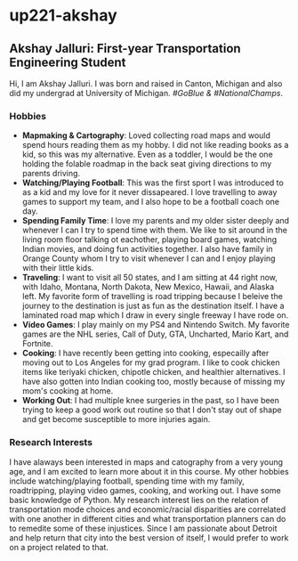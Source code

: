 # up221-akshay

## Akshay Jalluri: First-year Transportation Engineering Student

Hi, I am Akshay Jalluri. I was born and raised in Canton, Michigan and also did my undergrad at University of Michigan. _#GoBlue & #NationalChamps_. 


### Hobbies
  - **Mapmaking & Cartography**: Loved collecting road maps and would spend hours reading them as my hobby. I did not like reading books as a kid, so this was my alternative. Even as a toddler, I would be the one holding the folable roadmap in the back seat giving directions to my parents driving.
  - **Watching/Playing Football**: This was the first sport I was introduced to as a kid and my love for it never dissapeared. I love travelling to away games to support my team, and I also hope to be a football coach one day.
  - **Spending Family Time**: I love my parents and my older sister deeply and whenever I can I try to spend time with them. We like to sit around in the living room floor talking ot eachother, playing board games, watching Indian movies, and doing fun activities together. I also have family in Orange County whom I try to visit whenever I can and I enjoy playing with their little kids.
  - **Traveling**: I want to visit all 50 states, and I am sitting at 44 right now, with Idaho, Montana, North Dakota, New Mexico, Hawaii, and Alaska left. My favorite form of travelling is road tripping because I beleive the journey to the destination is just as fun as the destination itself. I have a laminated road map which I draw in every single freeway I have rode on.
  - **Video Games**: I play mainly on my PS4 and Nintendo Switch. My favorite games are the NHL series, Call of Duty, GTA, Uncharted, Mario Kart, and Fortnite.
  - **Cooking**: I have recently been getting into cooking, especailly after moving out to Los Angeles for my grad program. I like to cook chicken items like teriyaki chicken, chipotle chicken, and healthier alternatives. I have also gotten into Indian cooking too, mostly because of missing my mom's cooking at home.
  - **Working Out**: I had multiple knee surgeries in the past, so I have been trying to keep a good work out routine so that I don't stay out of shape and get become susceptible to more injuries again.

### Research Interests
I have alaways been interested in maps and catography from a very young age, and I am excited to learn more about it in this course. My other hobbies include watching/playing football, spending time with my family, roadtripping, playing video games, cooking, and working out. I have some basic knowledge of Python. My research interest lies on the relation of transportation mode choices and economic/racial disparities are correlated with one another in different cities and what transportation planners can do to remedite some of these injustices. Since I am passionate about Detroit and help return that city into the best version of itself, I would prefer to work on a project related to that. 


